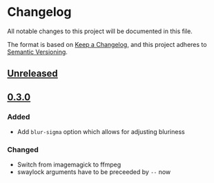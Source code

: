 # Changelog
All notable changes to this project will be documented in this file.

The format is based on [Keep a Changelog](https://keepachangelog.com/en/1.0.0/),
and this project adheres to [Semantic Versioning](https://semver.org/spec/v2.0.0.html).

## [Unreleased]

## [0.3.0]

### Added

- Add `blur-sigma` option which allows for adjusting bluriness

### Changed

- Switch from imagemagick to ffmpeg
- swaylock arguments have to be preceeded by `--` now

[Unreleased]: https://github.com/cjbassi/swaylock-blur/compare/0.3.0...HEAD
[0.3.0]: https://github.com/cjbassi/swaylock-blur/compare/0.2.1...0.3.0
